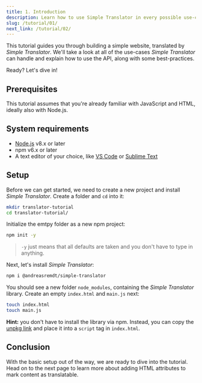 ```yaml
---
title: 1. Introduction
description: Learn how to use Simple Translator in every possible use-case.
slug: /tutorial/01/
next_link: /tutorial/02/
---
```


This tutorial guides you through building a simple website, translated by _Simple Translator_. We'll take a look at all of the use-cases _Simple Translator_ can handle and explain how to use the API, along with some best-practices.

Ready? Let's dive in!

## Prerequisites

This tutorial assumes that you're already familiar with JavaScript and HTML, ideally also with Node.js.

## System requirements

- [Node.js](https://nodejs.org/en/) v8.x or later
- npm v6.x or later
- A text editor of your choice, like [VS Code](https://code.visualstudio.com/) or [Sublime Text](https://www.sublimetext.com/)

## Setup

Before we can get started, we need to create a new project and install _Simple Translator_. Create a folder and `cd` into it:

```bash
mkdir translator-tutorial
cd translator-tutorial/
```

Initialize the emtpy folder as a new npm project:

```bash
npm init -y
```

> `-y` just means that all defaults are taken and you don't have to type in anything.

Next, let's install _Simple Translator_:

```bash
npm i @andreasremdt/simple-translator
```

You should see a new folder `node_modules`, containing the _Simple Translator_ library. Create an empty `index.html` and `main.js` next:

```bash
touch index.html
touch main.js
```

**Hint:** you don't have to install the library via npm. Instead, you can copy the [unpkg link](https://unpkg.com/@andreasremdt/simple-translator@latest/dist/umd/translator.min.js) and place it into a `script` tag in `index.html`.

## Conclusion

With the basic setup out of the way, we are ready to dive into the tutorial. Head on to the next page to learn more about adding HTML attributes to mark content as translatable.
